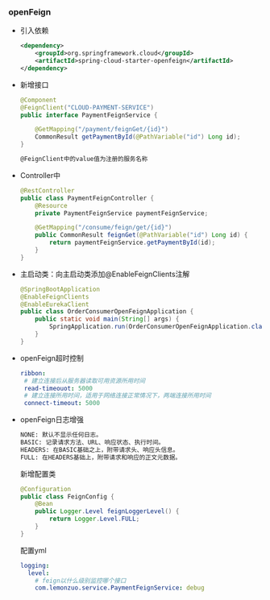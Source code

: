 ### openFeign

- 引入依赖

  ~~~xml
  <dependency>
      <groupId>org.springframework.cloud</groupId>
      <artifactId>spring-cloud-starter-openfeign</artifactId>
  </dependency>
  ~~~

- 新增接口

  ~~~java
  @Component
  @FeignClient("CLOUD-PAYMENT-SERVICE")
  public interface PaymentFeignService {
  
      @GetMapping("/payment/feignGet/{id}")
      CommonResult getPaymentById(@PathVariable("id") Long id);
  }
  ~~~

  ~~~txt
  @FeignClient中的value值为注册的服务名称
  ~~~

- Controller中

  ~~~java
  @RestController
  public class PaymentFeignController {
      @Resource
      private PaymentFeignService paymentFeignService;
  
      @GetMapping("/consume/feign/get/{id}")
      public CommonResult feignGet(@PathVariable("id") Long id) {
          return paymentFeignService.getPaymentById(id);
      }
  }
  ~~~

- 主启动类：向主启动类添加@EnableFeignClients注解

  ~~~java
  @SpringBootApplication
  @EnableFeignClients
  @EnableEurekaClient
  public class OrderConsumerOpenFeignApplication {
      public static void main(String[] args) {
          SpringApplication.run(OrderConsumerOpenFeignApplication.class, args);
      }
  }
  ~~~

- openFeign超时控制

  ~~~yml
  ribbon:
   # 建立连接后从服务器读取可用资源所用时间
   read-timeouot: 5000
   # 建立连接所用时间，适用于网络连接正常情况下，两端连接所用时间
   connect-timeout: 5000
  ~~~

  

- openFeign日志增强

  ~~~txt
  NONE: 默认不显示任何日志。
  BASIC: 记录请求方法、URL、响应状态、执行时间。
  HEADERS: 在BASIC基础之上，附带请求头、响应头信息。
  FULL: 在HEADERS基础上，附带请求和响应的正文元数据。
  ~~~

  新增配置类

  ~~~java
  @Configuration
  public class FeignConfig {
      @Bean
      public Logger.Level feignLoggerLevel() {
          return Logger.Level.FULL;
      }
  }
  ~~~

  配置yml

  ~~~yml
  logging:
    level:
      # feign以什么级别监控哪个接口
      com.lemonzuo.service.PaymentFeignService: debug
  ~~~

  